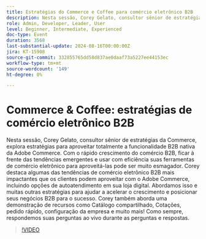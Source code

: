 ```yaml
---
title: Estratégias do Commerce e Coffee para comércio eletrônico B2B
description: Nesta sessão, Corey Gelato, consultor sênior de estratégias da Commerce, explora estratégias para aproveitar totalmente a funcionalidade B2B nativa da Adobe Commerce.
role: Admin, Developer, Leader, User
level: Beginner, Intermediate, Experienced
doc-type: Event
duration: 3568
last-substantial-update: 2024-08-16T00:00:00Z
jira: KT-15908
source-git-commit: 332855765dd58d837ae0daaf73a5227ee44153ec
workflow-type: tm+mt
source-wordcount: '149'
ht-degree: 0%

---
```



# Commerce &amp; Coffee: estratégias de comércio eletrônico B2B

Nesta sessão, Corey Gelato, consultor sênior de estratégias da Commerce, explora estratégias para aproveitar totalmente a funcionalidade B2B nativa da Adobe Commerce. Com o rápido crescimento do comércio B2B, ficar à frente das tendências emergentes e usar com eficiência suas ferramentas de comércio eletrônico para aproveitá-las pode ser muito esmagador. Corey destaca algumas das tendências de comércio eletrônico B2B mais impactantes que os clientes podem aproveitar com o Adobe Commerce, incluindo opções de autoatendimento em sua loja digital. Abordamos isso e muitas outras estratégias para ajudar a acelerar o crescimento e posicionar seus negócios B2B para o sucesso. Corey também aborda uma demonstração de recursos como Catálogo compartilhado, Cotações, pedido rápido, configuração da empresa e muito mais! Como sempre, respondemos suas perguntas ao vivo durante as perguntas e respostas.

>[!VIDEO](https://video.tv.adobe.com/v/3432604/?learn=on)
